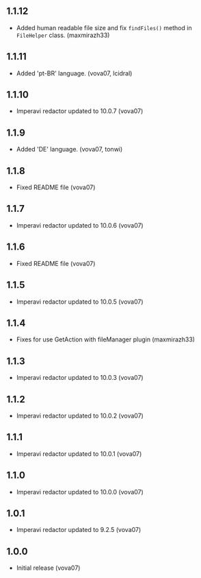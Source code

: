 1.1.12
------
- Added human readable file size and fix `findFiles()` method in `FileHelper` class. (maxmirazh33)

1.1.11
------
- Added 'pt-BR' language. (vova07, lcidral)

1.1.10
------
- Imperavi redactor updated to 10.0.7 (vova07)

1.1.9
-----
- Added 'DE' language. (vova07, tonwi)

1.1.8
-----
- Fixed README file (vova07)

1.1.7
-----
- Imperavi redactor updated to 10.0.6 (vova07)

1.1.6
-----

- Fixed README file (vova07)

1.1.5
-----
- Imperavi redactor updated to 10.0.5 (vova07)

1.1.4
-----
- Fixes for use GetAction with fileManager plugin (maxmirazh33)

1.1.3
-----
- Imperavi redactor updated to 10.0.3 (vova07)

1.1.2
-----
- Imperavi redactor updated to 10.0.2 (vova07)

1.1.1
-----
- Imperavi redactor updated to 10.0.1 (vova07)

1.1.0
-----
- Imperavi redactor updated to 10.0.0 (vova07)

1.0.1
-----

- Imperavi redactor updated to 9.2.5 (vova07)

1.0.0
-----

- Initial release (vova07)